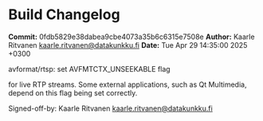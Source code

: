 # Build Changelog

**Commit:** 0fdb5829e38dabea9cbe4073a35b6c6315e7508e
**Author:** Kaarle Ritvanen <kaarle.ritvanen@datakunkku.fi>
**Date:** Tue Apr 29 14:35:00 2025 +0300

avformat/rtsp: set AVFMTCTX_UNSEEKABLE flag

for live RTP streams. Some external applications, such as Qt Multimedia,
depend on this flag being set correctly.

Signed-off-by: Kaarle Ritvanen <kaarle.ritvanen@datakunkku.fi>
